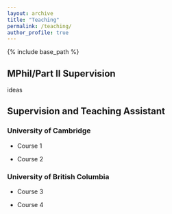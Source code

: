 ```yaml
---
layout: archive
title: "Teaching"
permalink: /teaching/
author_profile: true
---
```


{% include base_path %}

## MPhil/Part II Supervision

ideas


## Supervision and Teaching Assistant

### University of Cambridge

- Course 1

- Course 2

### University of British Columbia

- Course 3

- Course 4